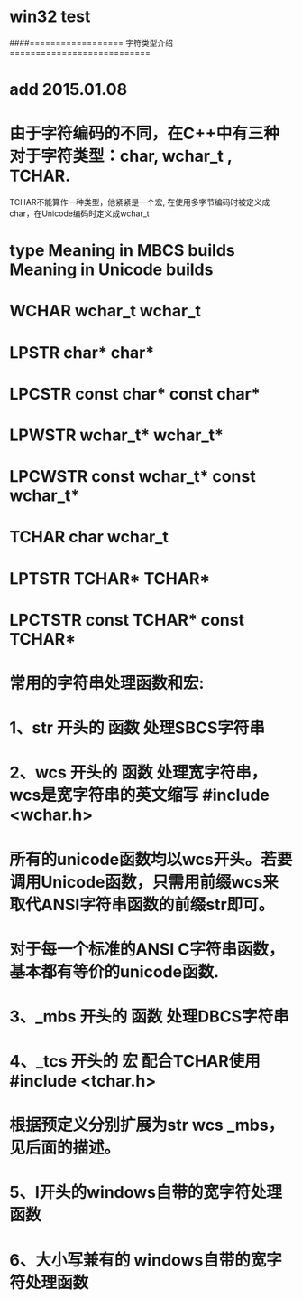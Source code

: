 
# win32 test 


####================== 字符类型介绍 ===========================
# add 2015.01.08

# 由于字符编码的不同，在C++中有三种对于字符类型：char, wchar_t , TCHAR.
TCHAR不能算作一种类型，他紧紧是一个宏, 在使用多字节编码时被定义成char，在Unicode编码时定义成wchar_t

# type                Meaning in MBCS builds          Meaning in Unicode builds
# WCHAR                 wchar_t                             wchar_t
# LPSTR                 char*                                char*
# LPCSTR                const char*                        const char*
# LPWSTR                wchar_t*                           wchar_t*
# LPCWSTR               const wchar_t*                    const wchar_t* 
# TCHAR                 char                                  wchar_t
# LPTSTR                TCHAR*                            TCHAR*
# LPCTSTR               const TCHAR*                     const TCHAR* 

# 常用的字符串处理函数和宏:
# 1、str 开头的 函数 处理SBCS字符串
# 2、wcs 开头的 函数 处理宽字符串，wcs是宽字符串的英文缩写 \#include <wchar.h>
#    所有的unicode函数均以wcs开头。若要调用Unicode函数，只需用前缀wcs来取代ANSI字符串函数的前缀str即可。
#    对于每一个标准的ANSI C字符串函数，基本都有等价的unicode函数.
# 3、_mbs 开头的 函数 处理DBCS字符串
# 4、_tcs 开头的 宏 配合TCHAR使用 #include <tchar.h>
#    根据预定义分别扩展为str wcs _mbs， 见后面的描述。
# 5、l开头的windows自带的宽字符处理函数
# 6、大小写兼有的 windows自带的宽字符处理函数

